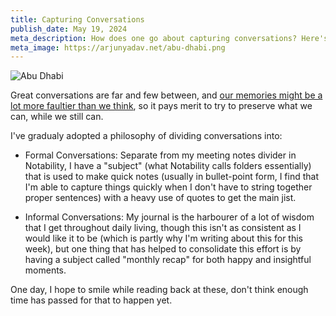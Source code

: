 ```yaml
---
title: Capturing Conversations
publish_date: May 19, 2024
meta_description: How does one go about capturing conversations? Here's my attempt at answering that question.
meta_image: https://arjunyadav.net/abu-dhabi.png
---
```


![Abu Dhabi](/abu-dhabi.png)

Great conversations are far and few between, and [our memories might be a lot more faultier than we think](https://pubmed.ncbi.nlm.nih.gov/28581302/), so it pays merit to try to preserve what we can, while we still can.

I've gradualy adopted a philosophy of dividing conversations into:

* Formal Conversations: Separate from my meeting notes divider in Notability, I have a "subject" (what Notability calls folders essentially) that is used to make quick notes (usually in bullet-point form, I find that I'm able to capture things quickly when I don't have to string together proper sentences) with a heavy use of quotes to get the main jist.

* Informal Conversations: My journal is the harbourer of a lot of wisdom that I get throughout daily living, though this isn't as consistent as I would like it to be (which is partly why I'm writing about this for this week), but one thing that has helped to consolidate this effort is by having a subject called "monthly recap" for both happy and insightful moments.

One day, I hope to smile while reading back at these, don't think enough time has passed for that to happen yet.